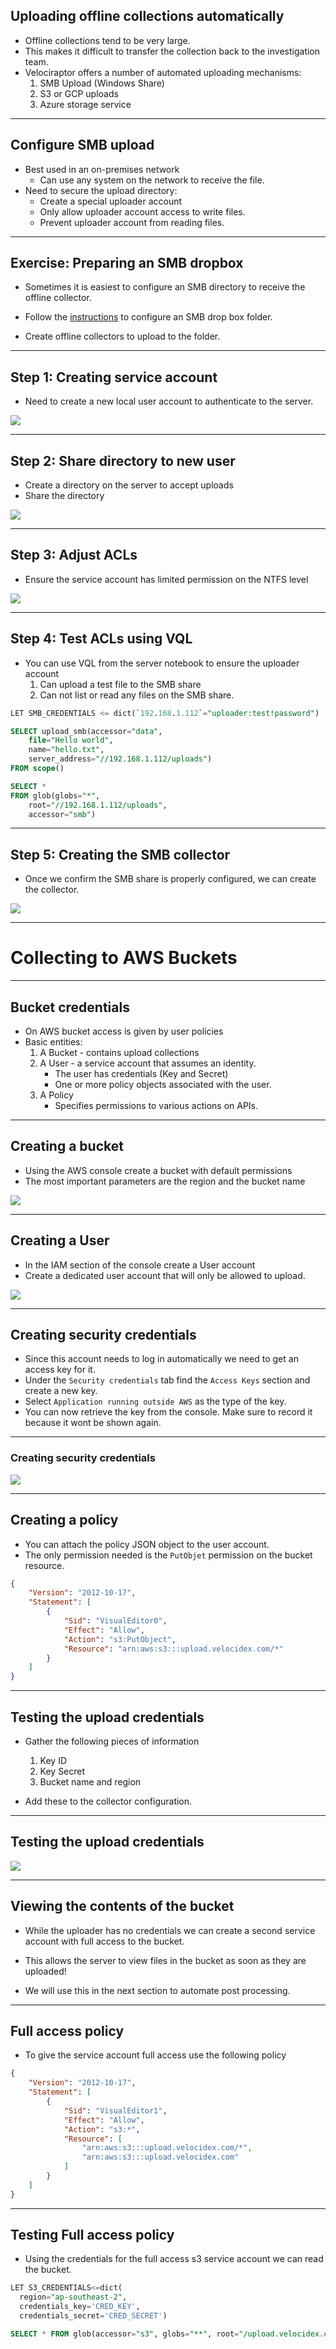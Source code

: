 <!-- .slide: class="content" -->

## Uploading offline collections automatically

* Offline collections tend to be very large.
* This makes it difficult to transfer the collection back to the
  investigation team.
* Velociraptor offers a number of automated uploading mechanisms:
  1. SMB Upload (Windows Share)
  2. S3 or GCP uploads
  3. Azure storage service

---

<!-- .slide: class="content" -->

## Configure SMB upload

* Best used in an on-premises network
  * Can use any system on the network to receive the file.
* Need to secure the upload directory:
  * Create a special uploader account
  * Only allow uploader account access to write files.
  * Prevent uploader account from reading files.

---

<!-- content -->
## Exercise: Preparing an SMB dropbox

* Sometimes it is easiest to configure an SMB directory to receive the
  offline collector.

* Follow the
  [instructions](https://docs.velociraptor.app/docs/offline_triage/remote_uploads/#smb-share)
  to configure an SMB drop box folder.

* Create offline collectors to upload to the folder.

---

<!-- .slide: class="content small-font" -->

## Step 1: Creating service account

* Need to create a new local user account to authenticate to the server.

![](local_user.png)

---

<!-- .slide: class="content small-font" -->
## Step 2: Share directory to new user

* Create a directory on the server to accept uploads
* Share the directory

<img src="sharing_directory.png" class="mid-height">

---

<!-- .slide: class="content small-font" -->
## Step 3: Adjust ACLs

* Ensure the service account has limited permission on the NTFS level

<img src="directory_permissions.png" class="mid-height">


---

<!-- .slide: class="content small-font" -->
## Step 4: Test ACLs using VQL

* You can use VQL from the server notebook to ensure the uploader account
   1. Can upload a test file to the SMB share
   2. Can not list or read any files on the SMB share.

```sql
LET SMB_CREDENTIALS <= dict(`192.168.1.112`="uploader:test!password")

SELECT upload_smb(accessor="data",
    file="Hello world",
    name="hello.txt",
    server_address="//192.168.1.112/uploads")
FROM scope()

SELECT *
FROM glob(globs="*",
    root="//192.168.1.112/uploads",
    accessor="smb")
```

---

<!-- .slide: class="content small-font" -->
## Step 5: Creating the SMB collector

* Once we confirm the SMB share is properly configured, we can create
  the collector.

<img src="creating_smb_collector.png" class="mid-height">

---

<!-- title optional -->

# Collecting to AWS Buckets

---

<!-- content small-font optional -->

## Bucket credentials

* On AWS bucket access is given by user policies
* Basic entities:
  1. A Bucket - contains upload collections
  2. A User - a service account that assumes an identity.
      * The user has credentials (Key and Secret)
      * One or more policy objects associated with the user.
  3. A Policy
      * Specifies permissions to various actions on APIs.

---

<!-- content small-font optional -->

## Creating a bucket

* Using the AWS console create a bucket with default permissions
* The most important parameters are the region and the bucket name

![](bucket.png)

---

<!-- content small-font optional -->

## Creating a User

* In the IAM section of the console create a User account
* Create a dedicated user account that will only be allowed to upload.

![](uploader_account.png)

---

<!-- content small-font optional -->

## Creating security credentials

* Since this account needs to log in automatically we need to get an access key for it.
* Under the `Security credentials` tab find the `Access Keys` section and create a new key.
* Select `Application running outside AWS` as the type of the key.
* You can now retrieve the key from the console. Make sure to record
  it because it wont be shown again.

---

<!-- full_screen_diagram small-font optional -->

### Creating security credentials

![](retrieving_access_key.png)

---

<!-- content small-font optional -->

## Creating a policy

* You can attach the policy JSON object to the user account.
* The only permission needed is the `PutObjet` permission on the
  bucket resource.

```json
{
    "Version": "2012-10-17",
    "Statement": [
        {
            "Sid": "VisualEditor0",
            "Effect": "Allow",
            "Action": "s3:PutObject",
            "Resource": "arn:aws:s3:::upload.velocidex.com/*"
        }
    ]
}
```

---

<!-- content small-font optional -->
## Testing the upload credentials

* Gather the following pieces of information
   1. Key ID
   2. Key Secret
   3. Bucket name and region

* Add these to the collector configuration.

---

<!-- full_screen_diagram small-font optional -->
## Testing the upload credentials

![](testing_s3_upload.png)

---

<!-- content optional -->
## Viewing the contents of the bucket

* While the uploader has no credentials we can create a second service
  account with full access to the bucket.

* This allows the server to view files in the bucket as soon as they
  are uploaded!

* We will use this in the next section to automate post processing.

---

<!-- content small-font optional -->
## Full access policy

* To give the service account full access use the following policy

```json
{
    "Version": "2012-10-17",
    "Statement": [
        {
            "Sid": "VisualEditor1",
            "Effect": "Allow",
            "Action": "s3:*",
            "Resource": [
                "arn:aws:s3:::upload.velocidex.com/*",
                "arn:aws:s3:::upload.velocidex.com"
            ]
        }
    ]
}
```

---

<!-- content small-font optional -->

## Testing Full access policy

* Using the credentials for the full access s3 service account we can read the bucket.

```sql
LET S3_CREDENTIALS<=dict(
  region="ap-southeast-2",
  credentials_key='CRED_KEY',
  credentials_secret='CRED_SECRET')

SELECT * FROM glob(accessor="s3", globs="**", root="/upload.velocidex.com/")

```
